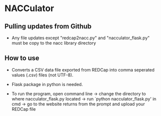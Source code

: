 NACCulator
==========


Pulling updates from Github
-----
* Any file updates except "redcap2nacc.py" and "nacculator_flask.py" must be copy to the nacc library directory


How to use
---
* Converts a CSV data file exported from REDCap into comma seperated values (.csv) files (not UTF-8).

* Flask package in python is needed.

* To run the program, open command line -> change the directory to where nacculator_flask.py located -> run `python nacculator_flask.py' in cmd -> go to the website returns from the prompt and upload your REDCap file

